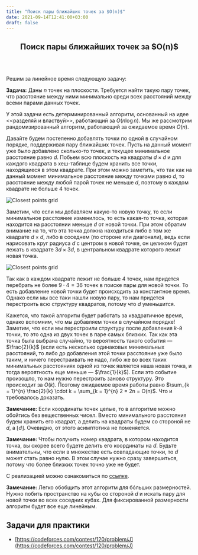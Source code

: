```yaml
---
title: "Поиск пары ближайших точек за $O(n)$"
date: 2021-09-14T12:41:00+03:00
draft: false
---
```


<center> <h2>Поиск пары ближайших точек за $O(n)$</h2> </center>
<br/>
<br/>

Решим за линейное время следующую задачу:

**Задача:**
Даны $n$ точек на плоскости. Требуется найти такую пару точек, что расстояние между ними минимально среди всех расстояний между всеми парами данных точек.


У этой задачи есть детерминированный алгоритм, основанный на идее <<разделяй и властвуй>>, работающий за $O(n \log n)$.
Мы же рассмотрим рандомизированный алгоритм, работающий за ожидаемое время $O(n)$.

Давайте будем постепенно добавлять точки по одной в случайном порядке, поддерживая пару ближайших точек. Пусть на данный момент уже было добавлено сколько-то точек, и текущее минимальное расстояние равно $d$. Побьем всю плоскость на квадраты $d \times d$ и для каждого квадрата в хеш-таблице будем хранить все точки, находящиеся в этом квадрате. При этом можно заметить, что так как на данный момент минимальное расстояние между точками равно $d$, то расстояние между любой парой точек не меньше $d$, поэтому в каждом квадрате не больше $4$ точек.

<!---
<script type="text/tikz">
\begin{tikzpicture}[line cap=round,line join=round,x=1.0cm,y=1.0cm]
\draw [line width=2.pt] (0.,3.)-- (0.,-3.);
\draw [line width=2.pt] (2.5,3.)-- (2.5,-3.);
\draw [line width=2.pt] (5.,3.)-- (5.,-3.);
\draw [line width=2.pt] (7.5,3.)-- (7.5,-3.);
\draw [line width=2.pt] (-0.5,2.5)-- (8.,2.5);
\draw [line width=2.pt] (8.,0.)-- (-0.5,0.);
\draw [line width=2.pt] (-0.5,-2.5)-- (8.,-2.5);
\begin{scriptsize}
\draw [fill=blue] (5.,0.) circle (2.5pt);
\draw [fill=blue] (5.,-2.5) circle (2.5pt);
\draw [fill=blue] (7.5,-2.5) circle (2.5pt);
\draw [fill=blue] (7.5,0.) circle (2.5pt);
\draw [fill=blue] (1.2,2.32) circle (2.5pt);
\draw [fill=blue] (0.14,0.22) circle (2.5pt);
\draw [fill=blue] (2.14,0.32) circle (2.5pt);
\draw [fill=blue] (3.82,2.24) circle (2.5pt);
\draw [fill=blue] (6.72,2.26) circle (2.5pt);
\draw [fill=blue] (2.84,-1.1) circle (2.5pt);
\draw [fill=blue] (0.22,-2.25) circle (2.5pt);
\end{scriptsize}
\end{tikzpicture}
</script>
--->

![Closest points grid](/images/closest_points_grid.svg)


Заметим, что если мы добавляем какую-то новую точку, то если минимальное расстояние изменилось, то есть какая-то точка, которая находится на расстоянии меньше $d$ от новой точки. При этом обратим внимание на то, что эта точка должна находиться либо в том же квадрате $d \times d$, либо в соседнем (по стороне или диагонали), ведь если нарисовать круг радиуса $d$ с центром в новой точке, он целиком будет лежать в квадрате $3d \times 3d$, в центральном квадрате которого лежит новая точка.

<!---
<script type="text/tikz">
\definecolor{xdxdff}{rgb}{0.49019607843137253,0.49019607843137253,1.}
\definecolor{ffzzqq}{rgb}{1.,0.6,0.}
\definecolor{ududff}{rgb}{0.30196078431372547,0.30196078431372547,1.}

\begin{tikzpicture}[line cap=round,line join=round,x=1.0cm,y=1.0cm]
%\clip(-2.3879877682440735,-6.345539414293429) rectangle (16.523412413538978,5.094307580916252);
\draw [line width=2.pt] (0.,2.5)-- (0.,-5.);
\draw [line width=2.pt] (0.,-5.)-- (7.5,-5.);
\draw [line width=2.pt] (7.5,-5.)-- (7.5,2.5);
\draw [line width=2.pt] (7.5,2.5)-- (0.,2.5);
\draw [line width=2.pt] (0.,0.)-- (7.5,0.);
\draw [line width=2.pt] (7.5,-2.5)-- (0.,-2.5);
\draw [line width=2.pt] (2.56,2.54)-- (2.5,-5.);
\draw [line width=2.pt] (5.,2.5)-- (5.,-5.);
\draw [line width=2.pt,color=ffzzqq] (3.3,-0.75) circle (2.5068905041903986cm);
\draw [line width=2.4pt] (3.3,-0.75)-- (4.166189323170816,1.602491457248012);
\begin{scriptsize}
\draw [fill=ududff] (3.3,-0.75) circle (2.5pt);
\draw [fill=xdxdff] (4.166189323170816,1.602491457248012) circle (2.5pt);
\end{scriptsize}
\end{tikzpicture}
</script>
--->

![Closest points grid](/images/closest_points_circle.svg)

Так как в каждом квадрате лежит не больше $4$ точек, нам придется перебрать не более $9 \cdot 4 = 36$ точек в поиске пары для новой точки. То есть добавление новой точки будет происходить за константное время. Однако если мы все таки нашли новую пару, то нам придется перестроить всю структуру квадратов, потому что $d$ уменьшится.

Кажется, что такой алгоритм будет работать за квадратичное время, однако вспомним, что мы добавляем точки в случайном порядке! Заметим, что если мы перестроили структуру после добавления $k$-й точки, то это одна из двух точек в паре самых близких. Так как эта точка была выбрана случайно, то вероятность такого события — $\frac{2}{k}$ (если есть несколько одинаковых минимальных расстояний, то либо до добавления этой точки расстояние уже было таким, и ничего перестраивать не надо, либо же во всех таких минимальных расстояниях одной из точек является наша новая точка, и тогда вероятность еще меньше — $\frac{1}{k}$). Если это событие произошло, то нам нужно перестроить заново структуру. Это происходит за $O(k)$. Поэтому ожидаемое время работы равно $\sum_{k = 1}^{n} \frac{2}{k} \cdot k = \sum_{k = 1}^{n} 2 = 2n = O(n)$. Что и требовалось доказать.

**Замечание:**
Если координаты точек целые, то в алгоритме можно обойтись без вещественных чисел. Вместо минимального расстояния будем хранить его квадрат, а делить на квадраты будем со стороной не $d$, а $\left\lfloor d \right\rfloor$. Очевидно, от этого асимптотика не поменяется.


**Замечание:**
Чтобы получить номер квадрата, в котором находится точка, вы скорее всего будете делить его координаты на $d$. Будьте внимательны, что если в множестве есть совпадающие точки, то $d$ может стать равно нулю. В этом случае нужно сразу завершиться, потому что более близких точек точно уже не будет.


С реализацией можно ознакомиться по [ссылке](https://pastebin.com/zwSY4tHq).

**Замечание:**
Легко обобщить этот алгоритм для бóльших размерностей. Нужно побить пространство на кубы со стороной $d$ и искать пару для новой точки во всех соседних кубах. Для фиксированной размерности алгоритм будет все еще линейным.



## Задачи для практики

- [https://codeforces.com/contest/120/problem/J](https://codeforces.com/contest/120/problem/J)

